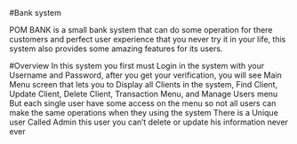 #Bank system

POM BANK is a small bank system that can do some operation for there customers and perfect 
user experience that you never try it in your life, this system also provides some amazing 
features for its users.

#Overview
In this system you first must Login in the system with your Username and Password, after you 
get your verification, you will see Main Menu screen that lets you to Display all Clients in the 
system, Find Client, Update Client, Delete Client, Transaction Menu, and Manage Users menu
But each single user have some access on the menu so not all users can make the same 
operations when they using the system
There is a Unique user Called Admin this user you can’t delete or update his information never 
ever

